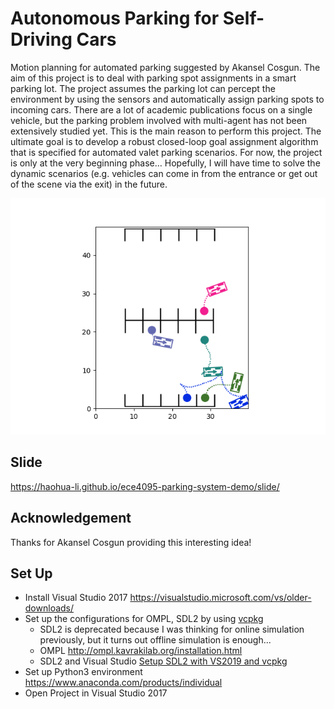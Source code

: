 # Autonomous Parking for Self-Driving Cars

Motion planning for automated parking suggested by Akansel Cosgun.
The aim of this project is to deal with parking spot assignments in a smart parking lot. The project assumes the parking lot can percept the environment by using the sensors and automatically assign parking spots to incoming cars.
There are a lot of academic publications focus on a single vehicle, but the parking problem involved with multi-agent has not been extensively studied yet. This is the main reason to perform this project.
The ultimate goal is to develop a robust closed-loop goal assignment algorithm that is specified for automated valet parking scenarios. For now, the project is only at the very beginning phase… Hopefully, I will have time to solve the dynamic scenarios (e.g. vehicles can come in from the entrance or get out of the scene via the exit) in the future.

![prioritized_goal_example_presentation](./imgs/prioritized_goal_example_presentation.gif)

## Slide

https://haohua-li.github.io/ece4095-parking-system-demo/slide/

## Acknowledgement

Thanks for Akansel Cosgun providing this interesting idea!

## Set Up 

- Install Visual Studio 2017 <https://visualstudio.microsoft.com/vs/older-downloads/>
- Set up the configurations for OMPL, SDL2 by using [vcpkg](https://github.com/microsoft/vcpkg)
  - SDL2 is deprecated because I was thinking for online simulation previously, but it turns out offline simulation is enough... 
  - OMPL http://ompl.kavrakilab.org/installation.html
  - SDL2 and Visual Studio [Setup SDL2 with VS2019 and vcpkg](https://randoruf.github.io/2021/03/23/install-sdl2-windows.html)
- Set up Python3 environment https://www.anaconda.com/products/individual
- Open Project in Visual Studio 2017

